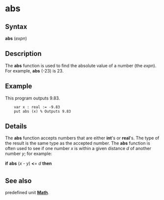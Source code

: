 
# abs

## Syntax
**abs** (_expn_)

## Description
The **abs** function is used to find the absolute value of a number (the _expn_). For example, **abs** (-23) is 23.


## Example
This program outputs 9.83.

        var x : real := -9.83
        put abs (x) % Outputs 9.83
## Details
The **abs** function accepts numbers that are either **int**'s or **real**'s. The type of the result is the same type as the accepted number. The **abs** function is often used to see if one number _x_ is within a given distance _d_ of another number _y_; for example:


**if** **abs** (_x_ - _y_) **<**= _d_ **then** &#133;  



## See also
predefined unit **[Math](mathmodule.html)**.


